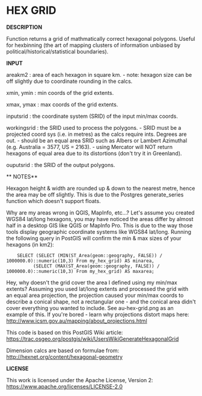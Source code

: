 # HEX GRID

**DESCRIPTION**

Function returns a grid of mathmatically correct hexagonal polygons.
Useful for hexbinning (the art of mapping clusters of information unbiased by political/historical/statistical boundaries).

**INPUT**

  areakm2     : area of each hexagon in square km.
                  - note: hexagon size can be off slightly due to coordinate rounding in the calcs.

  xmin, ymin  : min coords of the grid extents.

  xmax, ymax  : max coords of the grid extents.

  inputsrid   : the coordinate system (SRID) of the input min/max coords.

  workingsrid : the SRID used to process the polygons.
                  - SRID must be a projected coord sys (i.e. in metres) as the calcs require ints. Degrees are out.
                  - should be an equal area SRID such as Albers or Lambert Azimuthal (e.g. Australia = 3577, US = 2163).
                  - using Mercator will NOT return hexagons of equal area due to its distortions (don't try it in Greenland).

  ouputsrid   : the SRID of the output polygons.

** NOTES**

  Hexagon height & width are rounded up & down to the nearest metre, hence the area may be off slightly.
  This is due to the Postgres generate_series function which doesn't support floats.

  Why are my areas wrong in QGIS, MapInfo, etc...?
     Let's assume you created WGS84 lat/long hexagons, you may have noticed the areas differ by almost half in a desktop GIS
     like QGIS or MapInfo Pro. This is due to the way those tools display geographic coordinate systems like WGS84 lat/long.
     Running the following query in PostGIS will confirm the min & max sizes of your hexagons (in km2):

        SELECT (SELECT (MIN(ST_Area(geom::geography, FALSE)) / 1000000.0)::numeric(10,3) From my_hex_grid) AS minarea,
              (SELECT (MAX(ST_Area(geom::geography, FALSE)) / 1000000.0)::numeric(10,3) From my_hex_grid) AS maxarea;

  Hey, why doesn't the grid cover the area I defined using my min/max extents?
     Assuming you used lat/long extents and processed the grid with an equal area projection, the projection caused your
     min/max coords to describe a conical shape, not a rectangular one - and the conical area didn't cover everything you
     wanted to include.  See au-hex-grid.png as an example of this.
     If you're bored - learn why projections distort maps here: http://www.icsm.gov.au/mapping/about_projections.html

  This code is based on this PostGIS Wiki article: https://trac.osgeo.org/postgis/wiki/UsersWikiGenerateHexagonalGrid

  Dimension calcs are based on formulae from: http://hexnet.org/content/hexagonal-geometry

**LICENSE**

This work is licensed under the Apache License, Version 2: https://www.apache.org/licenses/LICENSE-2.0
